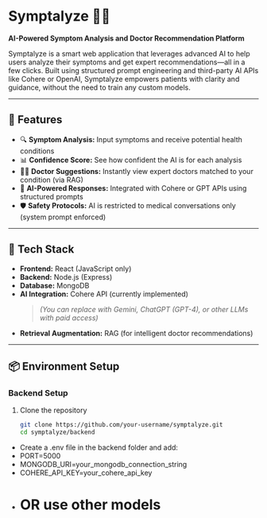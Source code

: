 # Symptalyze 🧠💬

**AI-Powered Symptom Analysis and Doctor Recommendation Platform**

Symptalyze is a smart web application that leverages advanced AI to help users analyze their symptoms and get expert recommendations—all in a few clicks. Built using structured prompt engineering and third-party AI APIs like Cohere or OpenAI, Symptalyze empowers patients with clarity and guidance, without the need to train any custom models.

---

## 🚀 Features

- 🔍 **Symptom Analysis:** Input symptoms and receive potential health conditions
- 📊 **Confidence Score:** See how confident the AI is for each analysis
- 👨‍⚕️ **Doctor Suggestions:** Instantly view expert doctors matched to your condition (via RAG)
- 🧠 **AI-Powered Responses:** Integrated with Cohere or GPT APIs using structured prompts
- 🛡️ **Safety Protocols:** AI is restricted to medical conversations only (system prompt enforced)

---

## 🧰 Tech Stack

- **Frontend:** React (JavaScript only)
- **Backend:** Node.js (Express)
- **Database:** MongoDB
- **AI Integration:** Cohere API (currently implemented)  
  > *(You can replace with Gemini, ChatGPT (GPT-4), or other LLMs with paid access)*
- **Retrieval Augmentation:** RAG (for intelligent doctor recommendations)

---

## 📦 Environment Setup

### Backend Setup

1. Clone the repository  
   ```bash
   git clone https://github.com/your-username/symptalyze.git
   cd symptalyze/backend
- Create a .env file in the backend folder and add:
- PORT=5000
- MONGODB_URI=your_mongodb_connection_string
- COHERE_API_KEY=your_cohere_api_key
- # OR use other models
